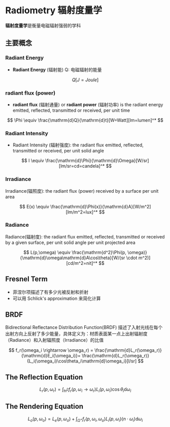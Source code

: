 # Radiometry 辐射度量学

**辐射度量学**是衡量电磁辐射强弱的学科

## 主要概念

### Radiant Energy

- **Radiant Energy** (辐射能) Q: 电磁辐射的能量

$$
Q[J=Joule]
$$

### radiant flux (power)

- **radiant flux** (辐射通量) or **radiant power** (辐射功率) is the radiant energy emitted, reflected, transmitted or received, per unit time

$$
\Phi \equiv \frac{\mathrm{d}Q}{\mathrm{d}t}[W=Watt][lm=lumen]^*
$$

### Radiant Intensity

- Radiant Intensity (辐射强度): the radiant flux emitted, reflected, transmitted or received, per unit solid angle

$$
I \equiv \frac{\mathrm{d}\Phi}{\mathrm{d}\Omega}[W/sr][lm/sr=cd=candela]^*
$$

### Irradiance

Irradiance(辐照度): the radiant flux (power) received by a surface per unit area

$$
E(x) \equiv \frac{\mathrm{d}\Phi(x)}{\mathrm{d}A}[W/m^2][lm/m^2=lux]^*
$$

### Radiance

Radiance(辐射度): the radiant flux emitted, reflected, transmitted or received by a given surface, per unit solid angle per unit projected area

$$
L(p,\omega) \equiv \frac{\mathrm{d^2}\Phi(p, \omega)}{\mathrm{d}\omega\mathrm{d}A\cos\theta}[W/(sr \cdot m^2)][cd/m^2=nit]^*
$$

## Fresnel Term

- 菲涅尔项描述了有多少光被反射和折射
- 可以用 Schlick's approximation 来简化计算

## BRDF

Bidirectional Reflectance Distribution Function(BRDF) 描述了入射光线在每个出射方向上反射了多少能量，具体定义为：材质表面某一点上出射辐射度（Radiance）和入射辐照度（Irradiance）的比值

$$
f_r(\omega_i \rightarrow \omega_r) = \frac{\mathrm{d}L_r(\omega_r)}{\mathrm{d}E_i(\omega_i)}= \frac{\mathrm{d}L_r(\omega_r)}{L_i(\omega_i)\cos\theta_i\mathrm{d}\omega_i}[l/sr]
$$

## The Reflection Equation

$$
L_r(p,\omega_r) = \int_{H^2} f_r(p,\omega_i \rightarrow \omega_r) L_i(p,\omega_i)\cos\theta_i\mathrm{d}\omega_i
$$

## The Rendering Equation

$$
L_o(p,\omega_o) = L_e(p,\omega_o) + \int_{\Omega^+} f_r(p,\omega_i,\omega_o) L_i(p,\omega_i)(n \cdot\omega_i)\mathrm{d}\omega_i
$$
